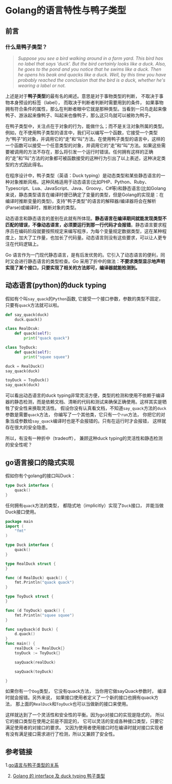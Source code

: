 #                          Golang的语言特性与鸭子类型

## 前言

### 什么是鸭子类型？

> *Suppose you see a bird walking around in a farm yard. This bird has no label that says 'duck'. But the bird certainly looks like a duck. Also, he goes to the pond and you notice that he swims like a duck. Then he opens his beak and quacks like a duck. Well, by this time you have probably reached the conclusion that the bird is a duck, whether he's wearing a label or not.*

上述是对于**鸭子类型**的最有名的阐述。意思是对于事物类型的判断， 不取决于事物本身预设的标签（label）， 而取决于判断者判断时需要用到的条件， 如果事物拥有符合条件的属性，那么在判断者眼中它就是那种类型。当看到一只鸟走起来像鸭子、游泳起来像鸭子、叫起来也像鸭子，那么这只鸟就可以被称为鸭子。

在鸭子类型中，关注点在于对象的行为，能做什么；而不是关注对象所属的类型。例如，在不使用鸭子类型的语言中，我们可以编写一个函数，它接受一个类型为“鸭子”的对象，并调用它的“走”和“叫”方法。在使用鸭子类型的语言中，这样的一个函数可以接受一个任意类型的对象，并调用它的“走”和“叫”方法。如果这些需要被调用的方法不存在，那么将引发一个运行时错误。任何拥有这样的正确的“走”和“叫”方法的对象都可被函数接受的这种行为引出了以上表述，这种决定类型的方式因此得名。

在程序设计中，鸭子类型（英语：Duck typing）是动态类型和某些静态语言的一种对象推断风格。这种风格适用于动态语言(比如PHP、Python、Ruby、Typescript、Lua、JavaScript、Java、Groovy、C#等)和静态语言(比如Golang来说，静态类型语言在编译时便已确定了变量的类型，但是Golang的实现是：在编译时推断变量的类型)，支持"鸭子类型"的语言的解释器/编译器将会在解析(Parse)或编译时，推断对象的类型。

动态语言和静态语言的差别在此就有所体现。**静态语言在编译期间就能发现类型不匹配的错误，不像动态语言，必须要运行到那一行代码才会报错**。静态语言要求程序员在编码阶段就要按照规定来编写程序，为每个变量规定数据类型，这在某种程度上，加大了工作量，也加长了代码量。动态语言则没有这些要求，可以让人更专注在代码逻辑上。

Go 语言作为一门现代静态语言，是有后发优势的。它引入了动态语言的便利，同时又会进行静态语言的类型检查。Go 采用了折中的做法：**不要求类型显示地声明实现了某个接口，只要实现了相关的方法即可，编译器就能检测到。**

## 动态语言(python)的duck typing

假如有个叫`say_quack`的`Python`函数, 它接受一个接口参数，参数的类型不固定，只要有`quack`方法就可以啦。

```python
def say_quack(duck)
    duck.quack()

class RealDcuk:
    def quack(self):
        print("quack quack")

class ToyDuck:
    def quack(self):
        print("squee squee")

duck = RealDuck()
say_quack(duck)

toyDuck = ToyDuck()
say_quack(duck)
```

可以看出动态语言的duck typing非常灵活方便，类型的检测和使用不依赖于编译器的静态检测，而是依赖文档、清晰的代码和测试来确保正确使用。这样其实是牺牲了安全性来换取灵活性。 假设你没有认真看文档，不知道`say_quack`方法的`duck`参数是需要`quack`方法， 你编写了一个其他类，它只有一个`run`方法， 你把它的对象当成参数给`say_quack`编译时也是不会报错的。只有在运行时才会报错， 这样就存在很大的安全隐患。

所以，有没有一种折中（tradeoff）， 兼顾这种duck typing的灵活性和静态检测的安全性呢？

## go语言接口的隐式实现

假如你有个golang的接口叫Duck：

```go
type Duck interface {
    quack()
}
```

任何拥有`quack`方法的类型， 都隐式地（implicitly）实现了`Duck`接口， 并能当做Duck接口使用。

```go
package main
import (
    "fmt"
)

type Duck interface {
    quack()
}

type RealDuck struct {
}

func (d RealDuck) quack() {
    fmt.Println("quack quack")
}

type ToyDuck struct {
}

func (d ToyDuck) quack() {
    fmt.Println("squee squee")
}

func sayQuack(d Duck) {
    d.quack()
}
func main() {
    realDuck := RealDuck{}
    toyDuck := ToyDuck{}

    sayQuack(realDuck)

    sayQuack(toyDuck)

}
```

如果你有一个`Dog`类型， 它没有quack方法， 当你用它做sayQuack参数时， 编译时就会报错。另外来说， 如果接口使用者定义了一个新的接口也拥有quack方法， 那上面的`RealDuck`和`ToyDuck`也可以当做新的接口来使用。

这样就达到了一个灵活性和安全性的平衡。因为go对接口的实现是隐式的， 所以它的接口类型在使用之前是不固定的， 它可以灵活的变成各种接口类型，只要它满足使用者的对接口的要求。 又因为使用者使用接口时在编译时就对接口实现者有没有满足接口需求进行了检测，所以又兼顾了安全性。



## 参考链接

   1.[go语言与鸭子类型的关系](https://golang.design/go-questions/interface/duck-typing/)

2. [Golang 的 interface 及 duck typing 鸭子类型](https://my.oschina.net/chinaliuhan/blog/3123026)

   